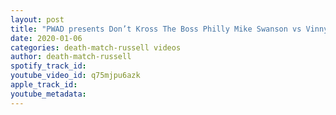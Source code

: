 ```yaml
---
layout: post
title: "PWAD presents Don’t Kross The Boss Philly Mike Swanson vs Vinny Cenzo"
date: 2020-01-06
categories: death-match-russell videos
author: death-match-russell
spotify_track_id: 
youtube_video_id: q75mjpu6azk
apple_track_id: 
youtube_metadata: 
---
```

